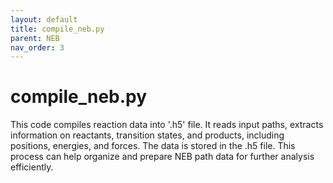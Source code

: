 ```yaml
---
layout: default
title: compile_neb.py
parent: NEB
nav_order: 3
---
```


# compile_neb.py
This code compiles reaction data into '.h5' file. It reads input paths, extracts information on  reactants, transition states, and products, including positions, energies, and forces. The data is stored in the .h5 file. This process can help organize and prepare NEB path data for further analysis efficiently.

